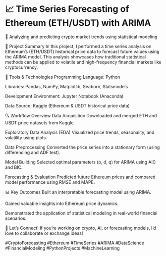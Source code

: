 # 📈 Time Series Forecasting of Ethereum (ETH/USDT) with ARIMA

🔬 Analyzing and predicting crypto market trends using statistical modeling

🧠 Project Summary
In this project, I performed a time series analysis on Ethereum’s (ETH/USDT) historical price data to forecast future values using the ARIMA model. This analysis showcases how traditional statistical methods can be applied to volatile and high-frequency financial markets like cryptocurrency.

🔧 Tools & Technologies
Programming Language: Python

Libraries: Pandas, NumPy, Matplotlib, Seaborn, Statsmodels

Development Environment: Jupyter Notebook (Anaconda)

Data Source: Kaggle (Ethereum & USDT historical price data)

🔍 Workflow Overview
Data Acquisition
Downloaded and merged ETH and USDT price datasets from Kaggle.

Exploratory Data Analysis (EDA)
Visualized price trends, seasonality, and volatility using plots.

Data Preprocessing
Converted the price series into a stationary form (using differencing and ADF test).

Model Building
Selected optimal parameters (p, d, q) for ARIMA using AIC and BIC.

Forecasting & Evaluation
Predicted future Ethereum prices and compared model performance using RMSE and MAPE.

📊 Key Outcomes
Built an interpretable forecasting model using ARIMA.

Gained valuable insights into Ethereum price dynamics.

Demonstrated the application of statistical modeling in real-world financial scenarios.

💬 Let’s Connect!
If you’re working on crypto, AI, or forecasting models, I’d love to collaborate or exchange ideas!

#CryptoForecasting #Ethereum #TimeSeries #ARIMA #DataScience #FinancialModeling #PythonProjects #MachineLearning
